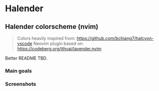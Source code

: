 # Halender

## Halender colorscheme (nvim)

> Colors heavily inspired from: <https://github.com/bchiang7/halcyon-vscode>
> Neovim plugin based on: <https://codeberg.org/jthvai/lavender.nvim>

Better README TBD.

### Main goals

### Screenshots
